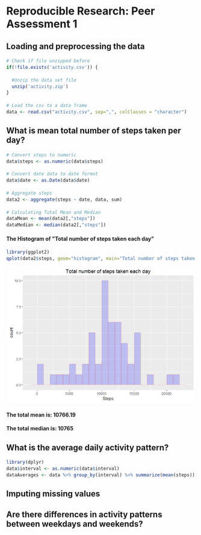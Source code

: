 # Reproducible Research: Peer Assessment 1


## Loading and preprocessing the data

```r
# Check if file unzipped before
if(!file.exists('activity.csv')) {
  
  #Unzip the data set file
  unzip('activity.zip')
}

# Load the csv to a data frame
data <- read.csv("activity.csv", sep=",", colClasses = "character")
```


## What is mean total number of steps taken per day?

```r
# Convert steps to numeric
data$steps <- as.numeric(data$steps)

# Convert date data to date format
data$date <- as.Date(data$date)

# Aggregate steps
data2 <- aggregate(steps ~ date, data, sum)

# Calculating Total Mean and Median
dataMean <- mean(data2[,"steps"])
dataMedian <- median(data2[,"steps"])
```

#### The Histogram of "Total number of steps taken each day"

```r
library(ggplot2)
qplot(data2$steps, geom="histogram", main="Total number of steps taken each day", binwidth=1000, xlab="Steps", fill=I("blue"), col=I("red"), alpha=I(.2))
```

![](PA1_template_files/figure-html/unnamed-chunk-3-1.png)

#### The total mean is: 10766.19
#### The total median is: 10765


## What is the average daily activity pattern?


```r
library(dplyr)
data$interval <- as.numeric(data$interval)
dataAverages <- data %>% group_by(interval) %>% summarize(mean(steps))
```


## Imputing missing values



## Are there differences in activity patterns between weekdays and weekends?
